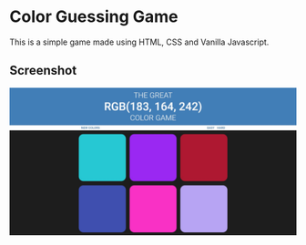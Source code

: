 # Color Guessing Game

This is a simple game made using HTML, CSS and Vanilla Javascript.

## Screenshot

![](./ss-1.jpg)